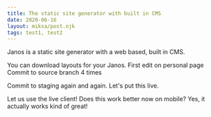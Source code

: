 ```yaml
---
title: The static site generator with built in CMS
date: 2020-06-16
layout: miksa/post.njk
tags: test1, test2
---
```


Janos is a static site generator with a web based, built in CMS.

<!-- more -->

You can download layouts for your Janos.
First edit on personal page
Commit to source branch 4 times

Commit to staging again and again.
Let's put this live.

Let us use the live client!
Does this work better now on mobile?
Yes, it actually works kind of great!
